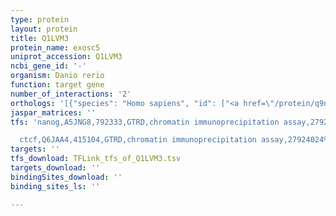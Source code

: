 ```yaml
---
type: protein
layout: protein
title: Q1LVM3
protein_name: exosc5
uniprot_accession: Q1LVM3
ncbi_gene_id: '-'
organism: Danio rerio
function: target gene
number_of_interactions: '2'
orthologs: '[{"species": "Homo sapiens", "id": ["<a href=\"/protein/q9nqt4\">Q9NQT4</a>"]}, {"species": "Mus musculus", "id": ["<a href=\"/protein/q9cra8\">Q9CRA8</a>"]}, {"species": "Rattus norvegicus", "id": ["<a href=\"/protein/f1lsx7\">F1LSX7</a>"]}, {"species": "Drosophila melanogaster", "id": ["<a href=\"/protein/q9vgz2\">Q9VGZ2</a>"]}, {"species": "Caenorhabditis elegans", "id": ["<a href=\"/protein/g5eg59\">G5EG59</a>"]}, {"species": "Saccharomyces cerevisiae", "id": ["<a href=\"/protein/p53256\">P53256</a>"]}]'
jaspar_matrices: ''
tfs: 'nanog,A5JNG8,792333,GTRD,chromatin immunoprecipitation assay,27924024%5Buid%5D,No

  ctcf,Q6JAA4,415104,GTRD,chromatin immunoprecipitation assay,27924024%5Buid%5D,No'
targets: ''
tfs_download: TFLink_tfs_of_Q1LVM3.tsv
targets_download: ''
bindingSites_download: ''
binding_sites_ls: ''

---
```

